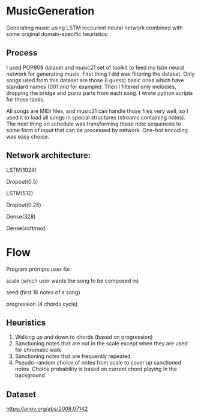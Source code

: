 # MusicGeneration
Generating music using LSTM reccurent neural network combined with some original domain-specific heuristics:

## Process
I used POP909 dataset and music21 set of toolkit to feed my lstm neural network for generating music. 
First thing I did was filtering the dataset. Only songs used from this dataset are those (I guess) basic ones which have standard names (001.mid for example). Then I filtered only melodies, dropping the bridge and piano parts from each song. I wrote python scripts for those tasks.

All songs are MIDI files, and music21 can handle those files very well, so I used it to load all songs in special structures (streams containing notes).
The next thing on schedule was transforming those note sequences to some form of input that can be processed by network. One-hot encoding was easy choice.

## Network architecture:
LSTM(1024)

Dropout(0.5)

LSTM(512)

Dropout(0.25)

Dense(328)

Dense(softmax)

# Flow 
Program prompts user for: 

scale (which user wants the song to be composed in)

seed (first 16 notes of a song)

progression (4 chords cycle)

## Heuristics 
1. Walking up and down to chords (based on progression)
2. Sanctioning notes that are not in the scale except when they are used for chromatic walk.
3. Sanctioning notes that are frequently repeated.
4. Pseudo-random choice of notes from scale to cover up sanctioned notes. Choice probability is based on current chord playing in the background.

## Dataset
https://arxiv.org/abs/2008.07142
